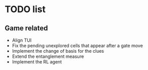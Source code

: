 # TODO list

## Game related
- Align TUI
- Fix the pending unexplored cells that appear after a gate move
- Implement the change of basis for the clues
- Extend the entanglement measure
- Implement the RL agent
